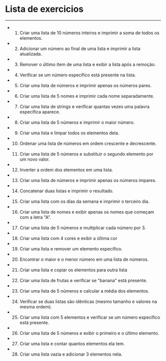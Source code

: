 # Lista de exercicios

---

* 1. Criar uma lista de 10 números inteiros e imprimir a soma de todos os elementos.
* 2. Adicionar um número ao final de uma lista e imprimir a lista atualizada.
* 3. Remover o último item de uma lista e exibir a lista após a remoção.
* 4. Verificar se um número específico está presente na lista.
* 5. Criar uma lista de números e imprimir apenas os números pares.
* 6. Criar uma lista de 5 nomes e imprimir cada nome separadamente.
* 7. Criar uma lista de strings e verificar quantas vezes uma palavra específica aparece.
* 8. Criar uma lista de 5 números e imprimir o maior número.
* 9. Criar uma lista e limpar todos os elementos dela.
* 10. Ordenar uma lista de números em ordem crescente e decrescente.
* 11. Criar uma lista de 5 números e substituir o segundo elemento por um novo valor.
* 12. Inverter a ordem dos elementos em uma lista.
* 13. Criar uma lista de números e imprimir apenas os números ímpares.
* 14. Concatenar duas listas e imprimir o resultado.
* 15. Criar uma lista com os dias da semana e imprimir o terceiro dia.
* 16. Criar uma lista de nomes e exibir apenas os nomes que começam com a letra &quot;A&quot;.
* 17. Criar uma lista de 5 números e multiplicar cada número por 3.
* 18. Criar uma lista com 4 cores e exibir a última cor
* 19. Criar uma lista e remover um elemento específico.
* 20. Encontrar o maior e o menor número em uma lista de números.
* 21. Criar uma lista e copiar os elementos para outra lista
* 22. Criar uma lista de frutas e verificar se &quot;banana&quot; está presente.
* 23. Criar uma lista de 5 números e calcular a média dos elementos.
* 24. Verificar se duas listas são idênticas (mesmo tamanho e valores na mesma ordem).
* 25. Criar uma lista com 5 elementos e verificar se um número específico está presente.
* 26. Criar uma lista de 5 números e exibir o primeiro e o último elemento.
* 27. Criar uma lista e contar quantos elementos ela tem.
* 28. Criar uma lista vazia e adicionar 3 elementos nela.
